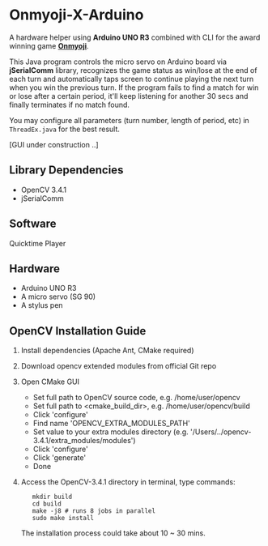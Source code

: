 # Onmyoji-X-Arduino
A hardware helper using **Arduino UNO R3** combined with CLI for the award winning game **[Onmyoji](https://en.onmyojigame.com/)**.

This Java program controls the micro servo on Arduino board via **jSerialComm** library, recognizes the game status as win/lose at the end of each turn and automatically taps screen to continue playing the next turn when you win the previous turn. If the program fails to find a match for win or lose after a certain period, it'll keep listening for another 30 secs and finally terminates if no match found.

You may configure all parameters (turn number, length of period, etc) in ```ThreadEx.java``` for the best result.

[GUI under construction ..]

## Library Dependencies
- OpenCV 3.4.1
- jSerialComm

## Software
Quicktime Player

## Hardware
 - Arduino UNO R3
 - A micro servo (SG 90)
 - A stylus pen
 
 ## OpenCV Installation Guide
 1. Install dependencies (Apache Ant, CMake required)
 2. Download opencv extended modules from official Git repo
 3. Open CMake GUI
     - Set full path to OpenCV source code, e.g. /home/user/opencv
     - Set full path to <cmake_build_dir>, e.g. /home/user/opencv/build
     - Click 'configure' 
     - Find name 'OPENCV_EXTRA_MODULES_PATH'
     - Set value to your extra modules directory (e.g. '/Users/../opencv-3.4.1/extra_modules/modules')
     - Click 'configure' 
     - Click 'generate' 
     - Done
 4. Access the OpenCV-3.4.1 directory in terminal, type commands:
 
     ```
        mkdir build
        cd build
        make -j8 # runs 8 jobs in parallel
        sudo make install
     ```
     
     The installation process could take about 10 ~ 30 mins.
     
